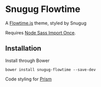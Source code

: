 # Snugug Flowtime

A [Flowtime.js](https://github.com/marcolago/flowtime.js) theme, styled by Snugug

Requires [Node Sass Import Once](https://github.com/at-import/node-sass-import-once).

## Installation

Install through Bower

```
bower install snugug-flowtime --save-dev
```

Code styling for [Prism](http://prismjs.com/)
